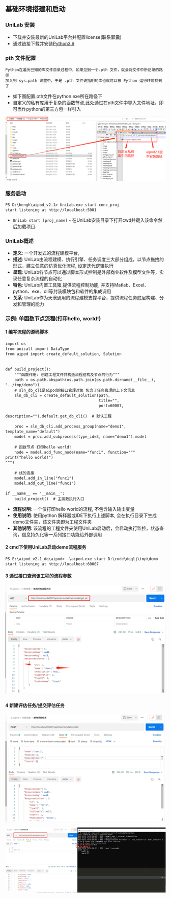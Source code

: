 ## 基础环境搭建和启动
### UniLab 安装
* 下载并安装最新的UniLab平台并配置license(联系郭震)
* 通过链接下载并安装[Python3.6](https://www.python.org/downloads/release/python-365/)

### pth 文件配置
    Python在遍历已知的库文件目录过程中，如果见到一个.pth 文件，就会将文件中所记录的路径
    加入到 sys.path 设置中，于是 .pth 文件说指明的库也就可以被 Python 运行环境找到了

* 如下图配置.pth文件在python.exe所在路径下
* 自定义的私有库用于复杂的函数节点,此处通过在pth文件中导入文件地址，即可当作python的第三方包一样引入

![img.png](img/pth文件配置.png)
  
### 服务启动
    
    PS D:\hengh\aipod_v2.1> UniLab.exe start cnnc_proj
    start listening at http://localhost:5001

* `UniLab start [proj_name]` - 在UniLab安装目录下打开cwd并键入该命令然后加载项目.



### UniLab概述
* **定义**: 一个开发式的流程建模平台, 
* **描述**: UniLab由流程建模、执行引擎、任务调度三大部分组成，以节点拖拽的形式，建立任意的仿真优化流程, 设定迭代逻辑执行
* **呈现**: UniLab各节点可以通过脚本形式控制是外部商业软件及模型文件等，实现任意复杂流程的自动化
* **特色**: UniLab内置工具箱,提供流程控制功能, 并支持Matlab、Excel、python、exe、dll等封装模块包和软件的集成调用
* **关系**: UniLab作为天洑通用的流程建模支撑平台，提供流程任务底层构建、分发和管理的能力

### 示例: 单函数节点流程(打印hello, world!)
#### 1 编写流程的源码脚本
    import os
    from unicall import DataType
    from aipod import create_default_solution, Solution
    

    def build_project():
        """函数作用: 创建工程文件并构造流程结构及节点的行为"""
        path = os.path.abspath(os.path.join(os.path.dirname(__file__), "../tmp/demo"))
        # sln_db_cli是aipod的接口管理对象 包含了任务管理的上下文信息
        sln_db_cli = create_default_solution(path,
                                             title="",
                                             port=60007,
                                             description="").default.get_db_cli()  # 默认工程

        proc = sln_db_cli.add_process_group(name="demo1", template_name="default")
        model = proc.add_subprocess(type_id=3, name="demo1").model
    
        # 函数节点 打印hello world!
        node = model.add_func_node(name="func1", function="""
    print("hello world!")
    """)
    
        # 线的连接
        model.add_in_line("func1")
        model.add_out_line("func1")
    
    if __name__ == '__main__':
        build_project()  # 主函数执行入口

* **流程说明**: 一个仅打印hello world的流程, 不包含输入输出变量
* **使用说明**: 使用python 解释器或IDE下执行上述脚本, 会在执行目录下生成demo文件夹，该文件夹即为工程文件夹
* **其他说明**: 该流程的工程文件夹使用UniLab启动后，会启动执行监控，状态查询，信息持久化等一系列接口功能给外部调用
#### 2 cmd下使用UniLab启动demo流程服务
    PS E:\aipod_v2.1_dq\aipod> .\aipod.exe start D:\code\dqqlj\tmp\demo
    start listening at http://localhost:60007
#### 3 通过接口查询该工程的流程参数
![img.png](img/查询该工程的流程参数.png)

#### 4 新建评估任务/提交评估任务
![img.png](img/新建评估任务.png)

![img.png](img/提交评估任务.png)
